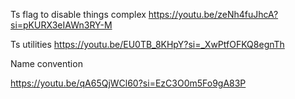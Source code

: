

Ts flag to disable things complex
https://youtu.be/zeNh4fuJhcA?si=pKURX3eIAWn3RY-M


Ts utilities
https://youtu.be/EU0TB_8KHpY?si=_XwPtfOFKQ8egnTh

Name convention

https://youtu.be/qA65QjWCl60?si=EzC3O0m5Fo9gA83P




